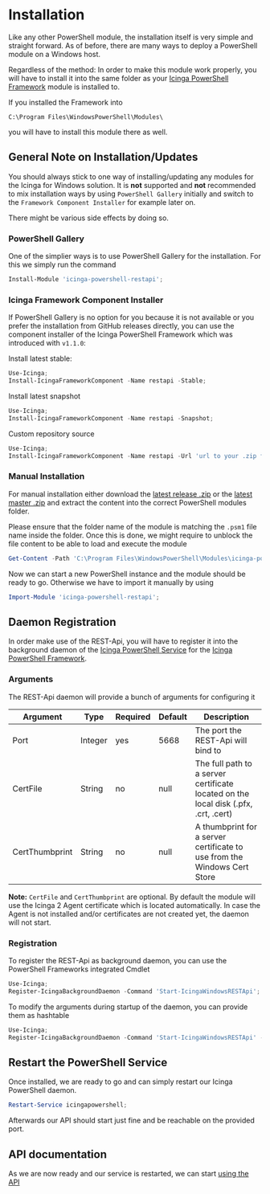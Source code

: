 # Installation

Like any other PowerShell module, the installation itself is very simple and straight forward. As of before, there are many ways to deploy a PowerShell module on a Windows host.

Regardless of the method: In order to make this module work properly, you will have to install it into the same folder as your [Icinga PowerShell Framework](https://icinga.com/docs/windows) module is installed to.

If you installed the Framework into

```text
C:\Program Files\WindowsPowerShell\Modules\
```

you will have to install this module there as well.

## General Note on Installation/Updates

You should always stick to one way of installing/updating any modules for the Icinga for Windows solution. It is **not** supported and **not** recommended to mix installation ways by using `PowerShell Gallery` initially and switch to the `Framework Component Installer` for example later on.

There might be various side effects by doing so.

### PowerShell Gallery

One of the simplier ways is to use PowerShell Gallery for the installation. For this we simply run the command

```powershell
Install-Module 'icinga-powershell-restapi';
```

### Icinga Framework Component Installer

If PowerShell Gallery is no option for you because it is not available or you prefer the installation from GitHub releases directly, you can use the component installer of the Icinga PowerShell Framework which was introduced with `v1.1.0`:

Install latest stable:

```powershell
Use-Icinga;
Install-IcingaFrameworkComponent -Name restapi -Stable;
```

Install latest snapshot

```powershell
Use-Icinga;
Install-IcingaFrameworkComponent -Name restapi -Snapshot;
```

Custom repository source

```powershell
Use-Icinga;
Install-IcingaFrameworkComponent -Name restapi -Url 'url to your .zip file';
```

### Manual Installation

For manual installation either download the [latest release .zip](https://github.com/Icinga/icinga-powershell-restapi/releases) or the [latest master .zip](https://github.com/Icinga/icinga-powershell-restapi) and extract the content into the correct PowerShell modules folder.

Please ensure that the folder name of the module is matching the `.psm1` file name inside the folder. Once this is done, we might require to unblock the file content to be able to load and execute the module

```powershell
Get-Content -Path 'C:\Program Files\WindowsPowerShell\Modules\icinga-powershell-restapi' -Recurse | Unblock-File;
```

Now we can start a new PowerShell instance and the module should be ready to go. Otherwise we have to import it manually by using

```powershell
Import-Module 'icinga-powershell-restapi';
```

## Daemon Registration

In order make use of the REST-Api, you will have to register it into the background daemon of the [Icinga PowerShell Service](https://icinga.com/docs/windows/latest/service)  for the [Icinga PowerShell Framework](https://icinga.com/docs/windows).

### Arguments

The REST-Api daemon will provide a bunch of arguments for configuring it

| Argument       | Type    | Required | Default | Description |
| ---            | ---     | ---      | ---     | ---         |
| Port           | Integer | yes      | 5668    | The port the REST-Api will bind to |
| CertFile       | String  | no       | null    | The full path to a server certificate located on the local disk (.pfx, .crt, .cert) |
| CertThumbprint | String  | no       | null    | A thumbprint for a server certificate to use from the Windows Cert Store |

**Note:** `CertFile` and `CertThumbprint` are optional. By default the module will use the Icinga 2 Agent certificate which is located automatically. In case the Agent is not installed and/or certificates are not created yet, the daemon will not start.

### Registration

To register the REST-Api as background daemon, you can use the PowerShell Frameworks integrated Cmdlet

```powershell
Use-Icinga;
Register-IcingaBackgroundDaemon -Command 'Start-IcingaWindowsRESTApi';
```

To modify the arguments during startup of the daemon, you can provide them as hashtable

```powershell
Use-Icinga;
Register-IcingaBackgroundDaemon -Command 'Start-IcingaWindowsRESTApi' -Arguments @{ '-Port' = 5669; '-CertFile' = 'path/to/your/cert/file' };
```

## Restart the PowerShell Service

Once installed, we are ready to go and can simply restart our Icinga PowerShell daemon.

```powershell
Restart-Service icingapowershell;
```

Afterwards our API should start just fine and be reachable on the provided port.

## API documentation

As we are now ready and our service is restarted, we can start [using the API](03-API-Documentation.md)
